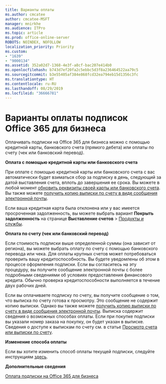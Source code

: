 ```yaml
---
title: Варианты оплаты
ms.author: cmcatee
author: cmcatee-MSFT
manager: mnirkhe
ms.audience: ITPro
ms.topic: article
ms.prod: office-online-server
ROBOTS: NOINDEX, NOFOLLOW
localization_priority: Priority
ms.custom:
- "1639"
- "9000134"
ms.assetid: 352a02d7-1368-4e3f-a8cf-bac207e414b0
ms.openlocfilehash: b743d7ef20fa2c5ebbc5d3f8a236464522aa79c5
ms.sourcegitcommit: b3e55405af384e868fcd32ea794eb15d1356c3fc
ms.translationtype: HT
ms.contentlocale: ru-RU
ms.lasthandoff: 08/29/2019
ms.locfileid: "36666781"
---
```

# <a name="payment-options-for-office-365-for-business-subscriptions"></a>Варианты оплаты подписок Office 365 для бизнеса
  
Оплачивать подписки на Office 365 для бизнеса можно с помощью кредитной карты, банковского счета (прямого дебета) или оплаты по счету (чек или банковский перевод).
  
**Оплата с помощью кредитной карты или банковского счета**
  
При оплате с помощью кредитной карты или банковского счета с вас автоматически будет взиматься сбор за подписку в день, следующий за датой выставления счета, вплоть до завершения ее срока. Вы можете в любой момент [обновить реквизиты своей карты или банковского счета](https://docs.microsoft.com/office365/admin/subscriptions-and-billing/add-update-or-remove-credit-card-or-bank-account). Вы также можете [получить копию выписки по счету в виде сообщения электронной почты](https://docs.microsoft.com/office365/admin/subscriptions-and-billing/pay-for-your-subscription#receive-a-copy-of-your-billing-statement-in-email).
  
Если ваша кредитная карта была отклонена или у вас имеется просроченная задолженность, вы можете выбрать вариант **Покрыть задолженность** на странице **Выставление счетов** \> [Продукты и службы](https://portal.office.com/adminportal/home#/subscriptions).
  
**Оплата по счету (чек или банковский перевод)**
  
Если стоимость подписки выше определенной суммы (она зависит от региона), вы можете выбрать оплату по счету с помощью банковского перевода или чека. Для оплаты крупных счетов может потребоваться проверить вашу кредитоспособность. Вы будете уведомлены об этом в процессе оформления подписки. Если вы согласитесь на эту процедуру, вы получите сообщение электронной почты с более подробными сведениями об условиях предоставления финансового кредита. Обычно проверка кредитоспособности выполняется в течение двух рабочих дней.
  
Если вы оплачиваете подписку по счету, вы получите сообщение о том, что выписка по счету готова к просмотру. Это сообщение не содержит копию выписки. Однако вы также можете [получить копию выписки по счету в виде сообщения электронной почты](https://docs.microsoft.com/office365/admin/subscriptions-and-billing/pay-for-your-subscription#receive-a-copy-of-your-billing-statement-in-email). Выписка содержит сведения о возможных способах оплаты. Если при покупке подписки вы указали номер заказа на покупку, он будет указан в выписке. Сведения о доступе к выпискам по счету см. в статье [Просмотр счета или выписки по счету](https://docs.microsoft.com/office365/admin/subscriptions-and-billing/view-your-bill-or-invoice).
  
**Изменение способа оплаты**
  
Если вы хотите изменить способ оплаты текущей подписки, следуйте инструкциям [здесь](https://docs.microsoft.com/office365/admin/subscriptions-and-billing/change-payment-method).
  
**Дополнительные сведения**
  
[Оплата подписки на Office 365 для бизнеса](https://docs.microsoft.com/office365/admin/subscriptions-and-billing/pay-for-your-subscription)